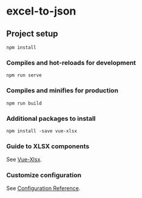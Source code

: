 # excel-to-json

## Project setup
```
npm install
```

### Compiles and hot-reloads for development
```
npm run serve
```

### Compiles and minifies for production
```
npm run build
```

### Additional packages to install
```
npm install -save vue-xlsx
```

### Guide to XLSX components

See [Vue-Xlsx](https://vue-xlsx.netlify.com/guide/).

### Customize configuration
See [Configuration Reference](https://cli.vuejs.org/config/).
